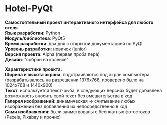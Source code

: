 # Hotel-PyQt

<b>Самостоятельный проект интерактивного интерфейса для любого отеля</b><br>
<b>Язык разработки</b>: Python<br>
<b>Модуль/библиотека</b>: PyQt5<br>
<b>Время разработки</b>: два дня с открытой документацией по PyQt<br>
<b>Уровень разработки</b>: новичок (junior)<br>
<b>Версия проекта</b>: Alpha (первая проба пера)<br>
<b>Дизайн</b>: "собран на коленке"<br>
<p>
<b>Характеристики проекта:</b><br>
<b>Ширина и высота экрана</b>: подстраиваются под экран компьютера (разрабатывалось на разрешении 1376х768, проверено было на 1024х768 и 1440х900)<br>
<b>Текст</b>: используется текст-рыба, в следующих версиях будет добавлена возможность вносить свой текст без вмешательства в код<br>
<b>Галерея изображений</b>: динамическая -> считывание любых изображений без добавления их непосредственно в код<br>
<b>Сами изображения</b>: были заимствованы с бесплатных фотостоков (Pexels, Pixabay и прочих)<br>
</p>

